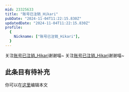 ```yaml
---
mid: 23325633
title: "账号已注销_Hikari"
pubDate: "2024-11-04T11:22:15.830Z"
updatedDate: "2024-11-04T11:22:15.830Z"
profile:
  {
    Nickname: ["账号已注销_Hikari"],
  }
---
```


关注[账号已注销_Hikari](https://space.bilibili.com/23325633)谢谢喵~ 关注[账号已注销_Hikari](https://space.bilibili.com/23325633)谢谢喵~

## 此条目有待补充
你可以在[这里](https://github.com/Yuhanawa/VTuber.ICU-Content/edit/master/v/账号已注销_Hikari/index.md)编辑本文
